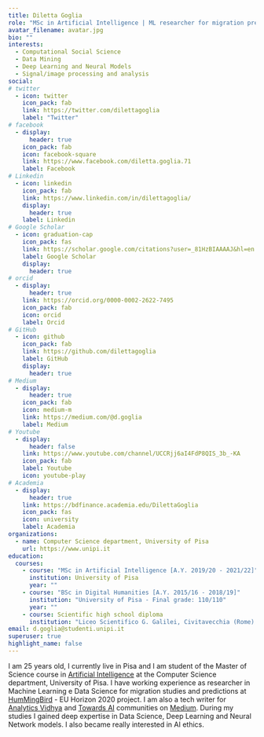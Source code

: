 ```yaml
---
title: Diletta Goglia
role: "MSc in Artificial Intelligence | ML researcher for migration prediction @HumMingBird"
avatar_filename: avatar.jpg
bio: ""
interests:
  - Computational Social Science
  - Data Mining
  - Deep Learning and Neural Models
  - Signal/image processing and analysis
social:
# twitter
  - icon: twitter
    icon_pack: fab
    link: https://twitter.com/dilettagoglia
    label: "Twitter"
# facebook
  - display:
      header: true
    icon_pack: fab
    icon: facebook-square
    link: https://www.facebook.com/diletta.goglia.71
    label: Facebook
# Linkedin
  - icon: linkedin
    icon_pack: fab
    link: https://www.linkedin.com/in/dilettagoglia/
    display:
      header: true
    label: Linkedin
# Google Scholar
  - icon: graduation-cap
    icon_pack: fas
    link: https://scholar.google.com/citations?user=_81HzBIAAAAJ&hl=en
    label: Google Scholar
    display:
      header: true
# orcid
  - display:
      header: true
    link: https://orcid.org/0000-0002-2622-7495
    icon_pack: fab
    icon: orcid
    label: Orcid
# GitHub
  - icon: github
    icon_pack: fab
    link: https://github.com/dilettagoglia
    label: GitHub
    display:
      header: true
# Medium
  - display:
      header: true
    icon_pack: fab
    icon: medium-m
    link: https://medium.com/@d.goglia
    label: Medium
# Youtube
  - display:
      header: false
    link: https://www.youtube.com/channel/UCCRjj6aI4FdP8QIS_3b_-KA
    icon_pack: fab
    label: Youtube
    icon: youtube-play
# Academia
  - display:
      header: true
    link: https://bdfinance.academia.edu/DilettaGoglia
    icon_pack: fas
    icon: university
    label: Academia
organizations:
  - name: Computer Science department, University of Pisa
    url: https://www.unipi.it
education:
  courses:
    - course: "MSc in Artificial Intelligence [A.Y. 2019/20 - 2021/22]"
      institution: University of Pisa
      year: ""
    - course: "BSc in Digital Humanities [A.Y. 2015/16 - 2018/19]"
      institution: "University of Pisa - Final grade: 110/110"
      year: ""
    - course: Scientific high school diploma
      institution: "Liceo Scientifico G. Galilei, Civitavecchia (Rome) - Final grade: 95/100"
email: d.goglia@studenti.unipi.it
superuser: true
highlight_name: false
---
```

I am 25 years old, I currently live in Pisa and I am student of the Master of Science course in 
[Artificial Intelligence](https://didattica.di.unipi.it/laurea-magistrale-in-informatica/curricula/curriculum-artificial-intelligence/) 
at the Computer Science department, University of Pisa. 
I have working experience as researcher in Machine Learning e Data Science for migration studies and predictions at [HumMingBird](https://hummingbird-h2020.eu/about) - EU Horizon 2020 project.
I am also a tech writer for [Analytics Vidhya](https://medium.com/analytics-vidhya) and [Towards AI](https://pub.towardsai.net/) communities on [Medium](https://medium.com/@d.goglia).
During my studies I gained deep expertise in Data Science, Deep Learning and Neural Network models. I also became really interested in AI ethics.


